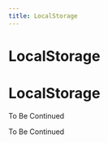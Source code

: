 ```yaml
---
title: LocalStorage
---
```


<I18N>

# LocalStorage

# LocalStorage

To Be Continued

To Be Continued

</I18N>
